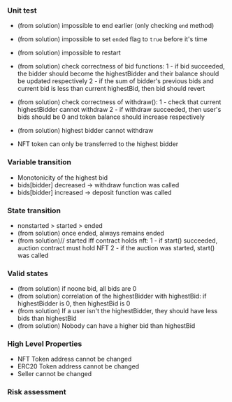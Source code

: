 ### Unit test

- (from solution) impossible to end earlier (only checking `end` method)
- (from solution) impossible to set `ended` flag to `true` before it's time
- (from solution) impossible to restart
- (from solution) check correctness of bid functions:
  1 - if bid succeeded, the bidder should become the highestBidder and their balance should be updated respectively
  2 - if the sum of bidder's previous bids and current bid is less than current highestBid, then bid should revert
- (from solution) check correctness of withdraw():
  1 - check that current highestBidder cannot withdraw
  2 - if withdraw succeeded, then user's bids should be 0 and token balance should increase respectively
- (from solution) highest bidder cannot withdraw

- NFT token can only be transferred to the highest bidder

### Variable transition

- Monotonicity of the highest bid
- bids[bidder] decreased -> withdraw function was called
- bids[bidder] increased -> deposit function was called
<!-- - Payment remains constant for a given auction
- total supply goes up only
- can be only closed through `close()` method
- (from solution) no other way to increase users balance besides becoming a winner and calling `close()` method -->

### State transition

- nonstarted > started > ended
- (from solution) once ended, always remains ended
- (from solution)// started iff contract holds nft:
1 - if start() succeeded, auction contract must hold NFT
2 - if the auction was started, start() was called
<!-- - If not created, getAuction() returns all 0s
- If created, getAuction() returns all non-0s -->

### Valid states

- (from solution) if noone bid, all bids are 0
- (from solution) correlation of the highestBidder with highestBid: if highestBidder is 0, then highestBid is 0
- (from solution) If a user isn't the highestBidder, they should have less bids than highestBid
- (from solution) Nobody can have a higher bid than highestBid

### High Level Properties

- NFT Token address cannot be changed
- ERC20 Token address cannot be changed
- Seller cannot be changed

<!-- - the balance of a single arbitrary user should be no more than the total supply of tokens
- (from solution) no way to delete an auction if `auctions[id].bid_expiry == 0` or `(auctions[id].bid_expiry >= now || auctions[id].end_time >= now)` -->

### Risk assessment
